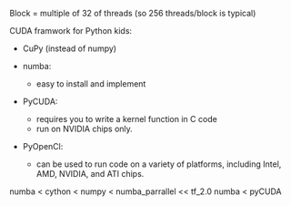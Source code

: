 Block = multiple of 32 of threads (so 256 threads/block is typical)

CUDA framwork for Python kids:
* CuPy (instead of numpy)
* numba:
   - easy to install and implement
* PyCUDA:
   - requires you to write a kernel function in C code
   - run on NVIDIA chips only.

* PyOpenCl:
   - can be used to run code on a variety of platforms, including Intel, AMD, NVIDIA, and ATI chips.


numba < cython < numpy < numba_parrallel << tf_2.0
numba < pyCUDA
